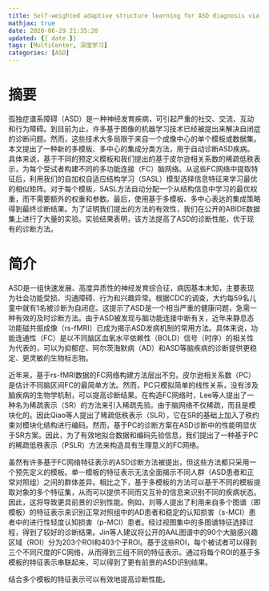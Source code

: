 ```yaml
---
title: Self-weighted adaptive structure learning for ASD diagnosis via multi-template multi-center representation
mathjax: true
date: 2020-06-29 21:35:20
updated: {{ date }}
tags: [MultiCenter, 深度学习]
categories: [ASD]
---
```


# 摘要

孤独症谱系障碍（ASD）是一种神经发育疾病，可引起严重的社交、交流、互动和行为障碍。到目前为止，许多基于图像的机器学习技术已经被提出来解决自闭症的诊断问题。然而，这些技术大多局限于来自一个成像中心的单个模板或数据集。本文提出了一种新的多模板、多中心的集成分类方法，用于自动诊断ASD疾病。具体来说，基于不同的预定义模板和我们提出的基于皮尔逊相关系数的稀疏低秩表示，为每个受试者构建不同的多功能连接（FC）脑网络。从这些FC网络中提取特征后，利用我们的自加权自适应结构学习（SASL）模型选择信息特征来学习最优的相似矩阵。对于每个模板，SASL方法自动分配一个从结构信息中学习的最优权重，而不需要额外的权重和参数。最后，使用基于多模板、多中心表达的集成策略得到最终诊断结果。为了证明我们提出的方法的有效性，我们在公开的ABIDE数据集上进行了大量的实验。实验结果表明，该方法提高了ASD的诊断性能，优于现有的诊断方法。

# 简介

ASD是一组快速发展、高度异质性的神经发育综合征，病因基本未知，主要表现为社会功能受损、沟通障碍、行为和兴趣异常。根据CDC的调查，大约每59名儿童中就有1名被诊断为自闭症。这提示了ASD是一个相当严重的健康问题，急需一种有效的及时诊断方法。由于ASD被发现与脑功能连接中断有关，近年来静息态功能磁共振成像（rs-fMRI）已成为揭示ASD发病机制的常用方法。具体来说，功能连通性（FC）是以不同脑区血氧水平依赖性（BOLD）信号（时序）的相关性为代表的，可以为抑郁症、阿尔茨海默病（AD）和ASD等脑疾病的诊断提供更稳定、更灵敏的生物标志物。

近年来，基于rs-fMRI数据的FC网络构建方法层出不穷。皮尔逊相关系数（PC）是估计不同脑区间FC的最简单方法。然而，PC只模拟简单的线性关系，没有涉及脑疾病的生物学机制，可以提高诊断结果。在构造FC网络时，Lee等人提出了一种名为稀疏表示（SR）的方法来引入稀疏先验。由于脑网络不仅稀疏，而且是模块化的。因此Qiao等人提出了稀疏低秩表示（SLR），它在SR的基础上加入了秩约束对模块化结构进行编码。然而，基于PC的诊断方案在ASD诊断中的性能明显优于SR方案。因此，为了有效地拟合数据和编码先验信息，我们提出了一种基于PC的稀疏低秩表示（PSLR）方法来构造具有生理意义的FC网络。

虽然有许多基于FC网络特征表示的ASD诊断方法被提出，但这些方法都只采用一个预先定义的模板。单一模板的特征表示无法全面揭示不同人群（ASD患者和正常对照组）之间的群体差异。相比之下，基于多模板的方法可以基于不同的模板提取对象的多个特征集，从而可以提供不同而又互补的信息来识别不同的疾病状态。因此，这将导致更具前景的识别性能。例如，刘等人提出了利用来自多个图谱（即模板）的特征表示来识别正常对照组中的AD患者和稳定的认知损害（s-MCI）患者中的进行性轻度认知损害（p-MCI）患者。经过视图集中的多图谱特征选择过程，得到了较好的诊断结果。Jin等人建议将公开的AAL图谱中的90个大脑感兴趣区域（ROI）分为203个ROI和403个子ROI。基于这些ROI，每个被试者可以得到三个不同尺度的FC网络，从而得到三组不同的特征表示。通过将每个ROI的基于多模板的特征表示串联起来，可以得到了更有前景的ASD识别结果。

结合多个模板的特征表示可以有效地提高诊断性能。